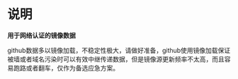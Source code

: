 # 说明

**用于网络认证的镜像数据**

github数据多以镜像加载，不稳定性极大，请做好准备，github使用镜像加载保证被墙或者域名污染时可以有效中继传递数据，但是镜像源更新频率不太高，而且容易跑路或者翻车，仅作为备选应急方案。